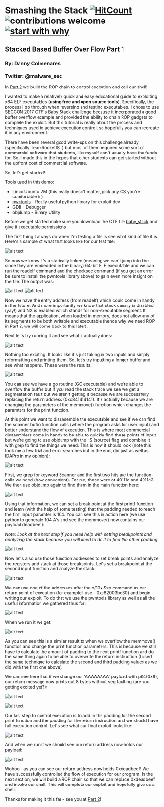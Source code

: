 # Smashing the Stack  [![HitCount](http://hits.dwyl.io/MalwareSec/Stack-Based-Buffer-Overflow.svg)](http://hits.dwyl.io/MalwareSec/Stack-Based-Buffer-Overflow) ![contributions welcome](https://img.shields.io/badge/contributions-welcome-brightgreen.svg?style=flat) [![start with why](https://img.shields.io/badge/Follow%20Me-@MalwareSec-brightgreen.svg?style=flat)](https://twitter.com/malware_sec)
## Stacked Based Buffer Over Flow Part 1
### By: Danny Colmenares 
### Twitter: @malware_sec
In [Part 2](https://malwaresec.github.io/Building-the-ROP-Chain/) we build the ROP chain to control execution and call our shell! 

I wanted to make a relatively quick and easy educational guide to exploiting x64 ELF executables (**using free and open source tools**). Specifically, the process I go through when reversing and testing executables. I chose to use SECCON 2017 CTF's Baby Stack challenge because it incorporated a good buffer overflow example and provided the ability to chain ROP gadgets to complete the exploit. But this tutorial is really about the process and techniques used to achieve execution control, so hopefully you can recreate it in any environment.

There have been several good write-ups on this challenge already (specifically TeamRocketIST) but most of them required some sort of commercial software that students, like myself don't usually have the funds for. So, I made this in the hopes that other students can get started without the upfront cost of commercial software.

So, let’s get started!

Tools used in this demo: 
  * Linux Ubuntu VM (this really doesn't matter, pick any OS you're comfortable in)
  * [pwntools](https://github.com/Gallopsled/pwntools.git) - Really useful python library for exploit dev 
  * GDB - Debugger
  * objdump - Binary Utility 

Before we get started make sure you download the CTF file [baby_stack](baby_stack-7b078c99bb96de6e5efc2b3da485a9ae8a66fd702b7139baf072ec32175076d8.dms) and give it executable permissions

The first thing I always do when I'm testing a file is see what kind of file it is. Here's a sample of what that looks like for our test file:

![alt text](screenshot/2.png)

So now we know it's a statically linked (meaning we can't jump into libc since they are embedded in the binary) 64-bit ELF executable and we can run the readelf command and the checksec command (if you get an error be sure to install the pwntools library above) to gain even more insight on the file. The output was:

![alt text](screenshot/4.png) ![alt text](screenshot/3.png)

Now we have the entry address (from readelf) which could come in handy in the future. And more importantly we know that stack canary is disabled (yay!) and NX is enabled which stands for non-executable segment. It means that the application, when loaded in memory, does not allow any of its segments to be both writable and executable (hence why we need ROP in Part 2, we will come back to this later).

Next let's try running it and see what it actually does:

![alt text](screenshot/1.png)

Nothing too exciting. It looks like it's just taking in two inputs and simply reformatting and printing them. So, let's try inputting a longer buffer and see what happens. These were the results:

![alt text](screenshot/5.png)

You can see we have a go routine (GO executable) and we're able to overflow the buffer but if you read the stack trace we see we get a segmentation fault but we aren't getting it because we are successfully replacing the return address (0xc841414141). It's actually because we are changing the parameters of the memmove() function which changes the paramters for the print function. 

At this point we want to dissasemble the executable and see if we can find the scanner bufio function calls (where the program asks for user input) and better understand the flow of execution. This is where most commercial dissasmblers come in handy to be able to quickly find these points of input but we're going to use objdump with the -S (source) flag and combine it with grep to find the things we need. This is how it should look (note this took me a few trial and error searches but in the end, did just as well as IDAPro in my opinion): 

![alt text](screenshot/6.png)

First, we grep for keyword Scanner and the first two hits are the function calls we need (how convenient). For me, those were at 40111e and 4011e3. We then use objdump again to find them in the main function here: 

![alt text](screenshot/7.png)

Using that information, we can set a break point at the first printf function and learn (with the help of some testing) that the padding needed to reach the first input paramter is 104. You can see this in action here (we use python to generate 104 A's and see the memmove() now contains our payload deadbeef): 

*Note: Look at the next step if you need help with setting breakpoints and analyzing the stack because you will need to do it to find the other padding*

![alt text](screenshot/8.png)

Now let's also use those function addresses to set break points and analyze the registers and stack at those breakpoints. Let's set a breakpoint at the second input function and analyze the stack:

![alt text](screenshot/9.png)

We can use one of the addresses after the x/10x $sp command as our return point of execution (for example I use - 0xc82003bd60) and begin writing our exploit. To do that we use the pwntools library as well as all the useful information we gathered thus far: 

![alt text](screenshot/10.png)

When we run it we get: 

![alt text](screenshot/11.png)

As you can see this is a similar result to when we overflow the memmove() function and change the print function parameters. This is because we still have to calculate the amount of padding to the next printf function and do the same thing again to be able to overwrite the return instruction (I used the same technique to calculate the second and third padding values as we did with the first one above).

We can see here that if we change our 'AAAAAAAA' payload with p64(0x8), our return message now prints out 8 bytes without seg faulting (are you getting excited yet?): 

![alt text](screenshot/12.png)

![alt text](screenshot/13.png)

Our last step to control execution is to add in the padding for the second print function and the padding for the return instruction and we should have full execution control. Let's see what our final exploit looks like:

![alt text](screenshot/14.png)

And when we run it we should see our return address now holds our payload: 

![alt text](screenshot/15.png)

Wohoo - as you can see our return address now holds 0xdeadbeef! We have successfully controlled the flow of execution for our program. In the next section, we will build a ROP chain so that we can replace 0xdeadbeef and invoke our shell. This will complete our exploit and hopefully give us a shell. 

Thanks for making it this far - see you at [Part 2](https://malwaresec.github.io/Building-the-ROP-Chain/)!
